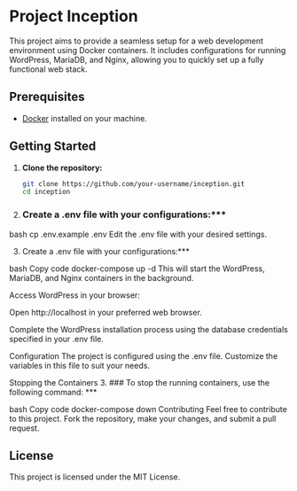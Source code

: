 # Project Inception

This project aims to provide a seamless setup for a web development environment using Docker containers. It includes configurations for running WordPress, MariaDB, and Nginx, allowing you to quickly set up a fully functional web stack.

## Prerequisites

- [Docker](https://www.docker.com/get-started) installed on your machine.

## Getting Started

1. **Clone the repository:**

   ```bash
   git clone https://github.com/your-username/inception.git
   cd inception

2. ### Create a .env file with your configurations:***

bash
cp .env.example .env
Edit the .env file with your desired settings.

3.  Create a .env file with your configurations:***

bash
Copy code
docker-compose up -d
This will start the WordPress, MariaDB, and Nginx containers in the background.

Access WordPress in your browser:

Open http://localhost in your preferred web browser.

Complete the WordPress installation process using the database credentials specified in your .env file.

Configuration
The project is configured using the .env file. Customize the variables in this file to suit your needs.

Stopping the Containers
3. ### To stop the running containers, use the following command: ***

bash
Copy code
docker-compose down
Contributing
Feel free to contribute to this project. Fork the repository, make your changes, and submit a pull request.

## License
This project is licensed under the MIT License.

